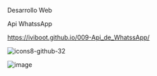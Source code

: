Desarrollo Web

Api WhatssApp

https://iviboot.github.io/009-Api_de_WhatssApp/

![icons8-github-32](https://github.com/iviboot/009-Api-de-WhatssApp/assets/126647369/929b4fff-0477-4363-8399-b2c45aeb07cb)


![image](https://github.com/iviboot/009-Api-de-WhatssApp/assets/126647369/846e897d-6042-4744-bb69-ad52ce99aaf2)
